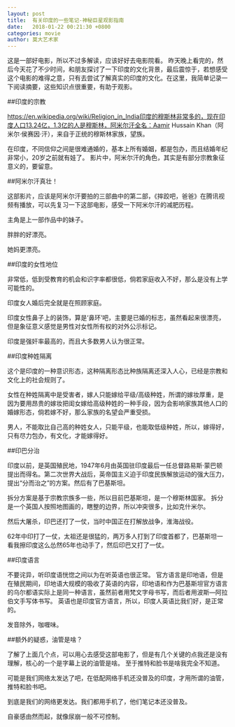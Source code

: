 ```yaml
---
layout: post
title:  有关印度的一些笔记-神秘巨星观影指南
date:   2018-01-22 00:21:30 +0800
categories: movie 
author: 莫大艺术家
---
```


  
这是一部好电影，所以不过多解读，应该好好去电影院看。
  昨天晚上看完的，然后今天花了不少时间，和朋友探讨了一下印度的文化背景，最后震惊于，若想感受这个电影的难得之意，只有去尝试了解真实的印度的文化。在这里，我简单记录一下阅读摘要，这些知识点很重要，有助于观影。

##印度的宗教

https://en.wikipedia.org/wiki/Religion_in_India印度的穆斯林非常多的，现在印度人口13.24亿，1.3亿的人是穆斯林，阿米尔汗全名：Aamir Hussain Khan（阿米尔·侯赛因·汗），来自于正统的穆斯林家族，望族。

在印度，不同信仰之间是很难通婚的，基本上所有婚姻，都是包办，而且结婚年纪非常小，20岁之前就有娃了。
影片中，阿米尔汗的角色，其实是有部分宗教象征意义的，要留意。



##阿米尔汗真壮！

这部影片，应该是阿米尔汗要拍的三部曲中的第二部，《摔跤吧，爸爸》在腾讯视频有播放，可以先复习一下这部电影，感受一下阿米尔汗的减肥历程。

主角是上一部作品中的妹子。

胖胖的好漂亮。

她妈更漂亮。


##印度的女性地位

非常低，低到受教育的机会和识字率都很低，倘若家庭收入不好，那么是没有上学可能性的。

印度女人婚后完全就是在照顾家庭。

印度女性鼻子上的装饰，算是‘鼻环’吧，主要是已婚的标志，虽然看起来很漂亮，但是象征意义感觉是男性对女性所有权的对外公示标记。



印度是强奸率最高的，而且大多数男人认为很正常。

##印度种姓隔离

这个是印度的一种意识形态，这种隔离形态比种族隔离还深入人心，已经是宗教和文化上的社会规则了。

 女性在种姓隔离中是受害者，嫁人只能嫁给平级/高级种姓，所谓的嫁妆厚重，是因为要用昂贵的嫁妆把闺女嫁给高级种姓的一种手段，因为会影响家族其他人口的婚嫁形态，倘若嫁不好，那么家族的名望会严重受损。

  男人，不能取比自己高的种姓女人，只能平级，也能取低级种姓，所以，嫁得好，只有尽力包办，有文化，才能嫁得好。

##印巴分治

印度以前，是英国殖民地，1947年6月由英国驻印度最后一任总督路易斯·蒙巴顿提出而得名。第二次世界大战后，英帝国主义迫于印度民族解放运动的强大压力，提出“分而治之”的方案。然后有了巴基斯坦。



拆分方案是基于宗教宗族多一些，所以目前巴基斯坦，是一个穆斯林国家。
拆分是一个英国人按照地图画的，瞎整的边界，所以冲突很多，比如克什米尔。

然后大屠杀，印巴还打了一仗，当时中国正在打解放战争，淮海战役。



62年中印打了一仗，太祖还是很猛的，两万多人打到了印度首都了，巴基斯坦一看我擦印度这么怂然65年也动手了，然后印巴又打了一仗。

##印度语言

不要诧异，听印度语恍惚之间以为在听英语也很正常。
官方语言是印地语，但是在殖民期间，印地语大规模的吸收了英语的内容，印地语和作为巴基斯坦官方语言的乌尔都语实际上是同一种语言，虽然前者用梵文字母书写，而后者用波斯—阿拉伯文手写体书写。
英语也是印度官方语言，所以，印度人英语比我们好，是正常的。

发音除外，咖喱味。

  
##额外的疑惑，油管是啥？

了解了上面几个点，可以用心去感受这部电影了，但是有几个关键的点我还是没有理解，核心的一个是字幕上说的油管是啥。
至于推特和脸书是啥我完全不知道。

可能是我们网络太发达了吧，在低配网络手机还没普及的印度，才用所谓的油管，推特和脸书吧。



 到底是我们的网络更发达。我们都用手机了，他们笔记本还没普及。

自豪感由然而起，就像尿崩一般不可控制。



